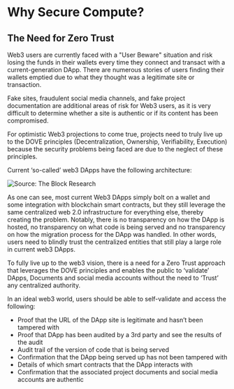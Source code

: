 # Why Secure Compute?

## The Need for Zero Trust

Web3 users are currently faced with a "User Beware" situation and risk losing the funds in their wallets every time they connect and transact with a current-generation DApp. There are numerous stories of users finding their wallets emptied due to what they thought was a legitimate site or transaction.

Fake sites, fraudulent social media channels, and fake project documentation are additional areas of risk for Web3 users, as it is very difficult to determine whether a site is authentic or if its content has been compromised.

For optimistic Web3 projections to come true, projects need to truly live up to the DOVE principles (Decentralization, Ownership, Verifiability, Execution) because the security problems being faced are due to the neglect of these principles.

Current ‘so-called’ web3 DApps have the following architecture:

![Source: The Block Research](https://lh3.googleusercontent.com/JRHUvTOoD07n4P9AY6OlulLSaX3sEiXneo9Z-V00h1XKbvbbvX4esYbcoXZwY-I7McnmtCJmYYzT\_u7ggREFUuHc4Etw2M66Xzc4MHi23SCmoqv4a6W2fJZaBXIh-cnvoaSKeBRNfstwJ4mP-A)

As one can see, most current Web3 DApps simply bolt on a wallet and some integration with blockchain smart contracts, but they still leverage the same centralized web 2.0 infrastructure for everything else, thereby creating the problem. Notably, there is no transparency on how the DApp is hosted, no transparency on what code is being served and no transparency on how the migration process for the DApp was handled. In other words, users need to blindly trust the centralized entities that still play a large role in current web3 DApps.

To fully live up to the web3 vision, there is a need for a Zero Trust approach that leverages the DOVE principles and enables the public to ‘validate’ DApps, Documents and social media accounts without the need to ‘Trust’ any centralized authority.

In an ideal web3 world, users should be able to self-validate and access the following:

* Proof that the URL of the DApp site is legitimate and hasn’t been tampered with&#x20;
* Proof that DApp has been audited by a 3rd party and see the results of the audit&#x20;
* Audit trail of the version of code that is being served&#x20;
* Confirmation that the DApp being served up has not been tampered with&#x20;
* Details of which smart contracts that the DApp interacts with&#x20;
* Confirmation that the associated project documents and social media accounts are authentic
